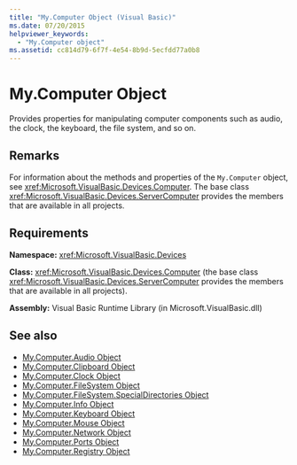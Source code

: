 ```yaml
---
title: "My.Computer Object (Visual Basic)"
ms.date: 07/20/2015
helpviewer_keywords: 
  - "My.Computer object"
ms.assetid: cc814d79-6f7f-4e54-8b9d-5ecfdd77a0b8
---
```

# My.Computer Object
Provides properties for manipulating computer components such as audio, the clock, the keyboard, the file system, and so on.  
  
## Remarks  
 For information about the methods and properties of the `My.Computer` object, see <xref:Microsoft.VisualBasic.Devices.Computer>. The base class <xref:Microsoft.VisualBasic.Devices.ServerComputer> provides the members that are available in all projects.  
  
## Requirements  
 **Namespace:** <xref:Microsoft.VisualBasic.Devices>  
  
 **Class:** <xref:Microsoft.VisualBasic.Devices.Computer> (the base class <xref:Microsoft.VisualBasic.Devices.ServerComputer> provides the members that are available in all projects).  
  
 **Assembly:** Visual Basic Runtime Library (in Microsoft.VisualBasic.dll)  
  
## See also

- [My.Computer.Audio Object](../../../visual-basic/language-reference/objects/my-computer-audio-object.md)
- [My.Computer.Clipboard Object](../../../visual-basic/language-reference/objects/my-computer-clipboard-object.md)
- [My.Computer.Clock Object](../../../visual-basic/language-reference/objects/my-computer-clock-object.md)
- [My.Computer.FileSystem Object](../../../visual-basic/language-reference/objects/my-computer-filesystem-object.md)
- [My.Computer.FileSystem.SpecialDirectories Object](../../../visual-basic/language-reference/objects/my-computer-filesystem-specialdirectories-object.md)
- [My.Computer.Info Object](../../../visual-basic/language-reference/objects/my-computer-info-object.md)
- [My.Computer.Keyboard Object](../../../visual-basic/language-reference/objects/my-computer-keyboard-object.md)
- [My.Computer.Mouse Object](../../../visual-basic/language-reference/objects/my-computer-mouse-object.md)
- [My.Computer.Network Object](../../../visual-basic/language-reference/objects/my-computer-network-object.md)
- [My.Computer.Ports Object](../../../visual-basic/language-reference/objects/my-computer-ports-object.md)
- [My.Computer.Registry Object](../../../visual-basic/language-reference/objects/my-computer-registry-object.md)
